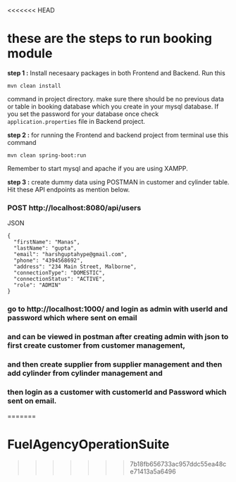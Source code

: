 <<<<<<< HEAD
# these are the steps to run booking module

**step 1 :**
Install necesaary packages in both Frontend and Backend. Run this 
```
mvn clean install
```
command in project directory. make sure there should be no previous data or table in booking database which you create in your mysql database. If you set the password for your database once check ```application.properties``` file in Backend project.

**step 2 :**
for running the Frontend and backend project from terminal use this command 
```
mvn clean spring-boot:run
```
Remember to start mysql and apache if you are using XAMPP.

**step 3 :**
create dummy data using POSTMAN in customer and cylinder table. Hit these API endpoints as mention below.
### POST http://localhost:8080/api/users
JSON
```
{
  "firstName": "Manas",
  "lastName": "gupta",
  "email": "harshguptahype@gmail.com",
  "phone": "4394568692",
  "address": "234 Main Street, Malborne",
  "connectionType": "DOMESTIC",
  "connectionStatus": "ACTIVE",
  "role": "ADMIN"
}
```
### go to http://localhost:1000/ and login as admin with userId and password which where sent on email 
### and can be viewed in postman after creating admin with json to first create customer from customer management,
### and then create supplier from supplier management and then add cylinder from cylinder management and 
### then login as a customer with customerId and Password which sent on email.
=======
# FuelAgencyOperationSuite
>>>>>>> 7b18fb656733ac957ddc55ea48ce71413a5a6496
